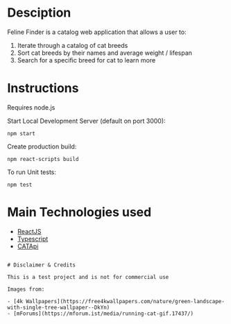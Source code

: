 # Desciption

Feline Finder is a catalog web application that allows a user to:

1. Iterate through a catalog of cat breeds
2. Sort cat breeds by their names and average weight / lifespan
3. Search for a specific breed for cat to learn more

# Instructions

Requires node.js

Start Local Development Server (default on port 3000):

```
npm start
```

Create production build:

```
npm react-scripts build
```

To run Unit tests:

```
npm test
```

# Main Technologies used

- [ReactJS](https://reactjs.org/)
- [Typescript](https://www.typescriptlang.org/)
- [CATApi](https://thecatapi.com/)

```

# Disclaimer & Credits

This is a test project and is not for commercial use

Images from:

- [4k Wallpapers](https://free4kwallpapers.com/nature/green-landscape-with-single-tree-wallpaper--DkYn)
- [mForums](https://mforum.ist/media/running-cat-gif.17437/)
```
